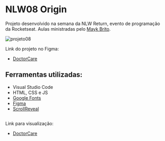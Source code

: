 # NLW08 Origin

Projeto desenvolvido na semana da NLW Return, evento de programação da Rocketseat. Aulas ministradas pelo [Mayk Brito](https://github.com/maykbrito).

![projeto08](https://user-images.githubusercontent.com/71888055/167717620-ffc8cda7-03c5-4dd8-a02c-84eebff77986.png)

Link do projeto no Figma: 
- [DoctorCare](https://www.figma.com/community/file/1102912263666619803)

##

## Ferramentas utilizadas:

- Visual Studio Code
- HTML, CSS e JS
- [Google Fonts](https://fonts.google.com/)
- [Figma](https://www.figma.com/)
- [ScrollReveal](https://scrollrevealjs.org/)

##

Link para visualização:

- [DoctorCare](https://athilas-silva.github.io/nlw08-origin/index.html)
